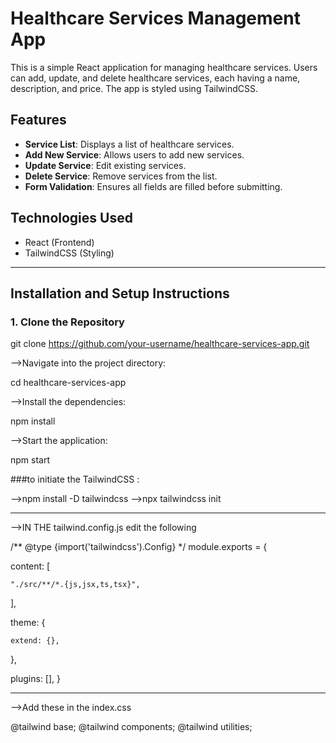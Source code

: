 # Healthcare Services Management App

This is a simple React application for managing healthcare services. Users can add, update, and delete healthcare services, each having a name, description, and price. The app is styled using TailwindCSS.

## Features

- **Service List**: Displays a list of healthcare services.
- **Add New Service**: Allows users to add new services.
- **Update Service**: Edit existing services.
- **Delete Service**: Remove services from the list.
- **Form Validation**: Ensures all fields are filled before submitting.

## Technologies Used

- React (Frontend)
- TailwindCSS (Styling)

---

## Installation and Setup Instructions

### 1. Clone the Repository

git clone https://github.com/your-username/healthcare-services-app.git

-->Navigate into the project directory:

cd healthcare-services-app

-->Install the dependencies:

npm install

-->Start the application:

npm start

###to initiate the TailwindCSS : 

-->npm install -D tailwindcss
-->npx tailwindcss init

------------------------------------------------

-->IN THE tailwind.config.js edit the following 

/** @type {import('tailwindcss').Config} */
module.exports = {

  content: [
  
    "./src/**/*.{js,jsx,ts,tsx}",
    
  ],
  
  theme: {
  
    extend: {},
    
  },
  
  plugins: [],
}

------------------------------------------------

-->Add these in the index.css

@tailwind base;
@tailwind components;
@tailwind utilities;











